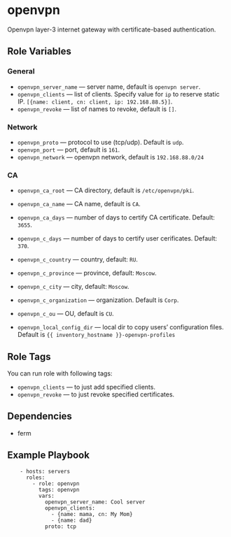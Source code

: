 openvpn
=========

Openvpn layer-3 internet gateway with certificate-based authentication.

Role Variables
--------------
### General
* `openvpn_server_name` — server name, default is `openvpn server`.
* `openvpn_clients` — list of clients. Specify value for `ip` to reserve static IP. `[{name: client, cn: client, ip: 192.168.88.5}]`.
* `openvpn_revoke` — list of names to revoke, default is `[]`.
### Network
* `openvpn_proto` — protocol to use (tcp/udp). Default is `udp`.
* `openvpn_port` — port, default is `161`.
* `openvpn_network` — openvpn network, default is `192.168.88.0/24`
### CA
* `openvpn_ca_root` — CA directory, default is `/etc/openvpn/pki`.
* `openvpn_ca_name` — CA name, default is `CA`.
* `openvpn_ca_days` — number of days to certify CA certificate. Default: `3655`.
* `openvpn_c_days` — number of days to certify user cerificates. Default: `370`.
* `openvpn_c_country` — country, default: `RU`.
* `openvpn_c_province` — province, default: `Moscow`.
* `openvpn_c_city` — city, default: `Moscow`.
* `openvpn_c_organization` — organization. Default is `Corp`.
* `openvpn_c_ou` — OU, default is `CU`.

* `openvpn_local_config_dir` — local dir to copy users’ configuration files. Default is `{{ inventory_hostname }}-openvpn-profiles`

Role Tags
---------

You can run role with following tags:
* `openvpn_clients` — to just add specified clients.
* `openvpn_revoke` — to just revoke specified certificates.

Dependencies
------------

* ferm

Example Playbook
----------------

```
    - hosts: servers
      roles:
        - role: openvpn
          tags: openvpn
          vars:
            openvpn_server_name: Cool server
            openvpn_clients:
              - {name: mama, cn: My Mom}
              - {name: dad}
            proto: tcp
```
